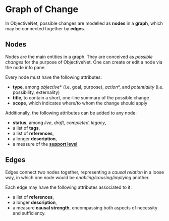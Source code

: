 # Graph of Change

In ObjectiveNet, possible changes are modelled as **nodes** in a **graph**, which may be connected together by **edges**.

## Nodes

Nodes are the main entities in a graph. They are conceived as *possible changes* for the purpose of ObjectiveNet.
One can create or edit a node via the node info pane.

Every node must have the following attributes:

- **type**, among *objective** (i.e. goal, purpose), *action**, and *potentiality* (i.e. possibility, externality)
- **title**, to contain a short, one-line summary of the possible change
- **scope**, which indicates where/to whom the change should apply

Additionally, the following attributes can be added to any node:

- **status**, among *live*, *draft*, *completed*, *legacy*,
- a list of **tags**,
- a list of **references**,
- a longer **description**,
- a measure of the [**support level**](support.md#support-ratings)

## Edges

Edges connect two nodes together, representing a *causal relation* in a loose way, in which one node would be *enabling/causing/implying* another.

Each edge may have the following attributes associated to it:

- a list of **references**,
- a longer **description**,
- a measure **causal strength**, encompassing both aspects of necessity and sufficiency.
